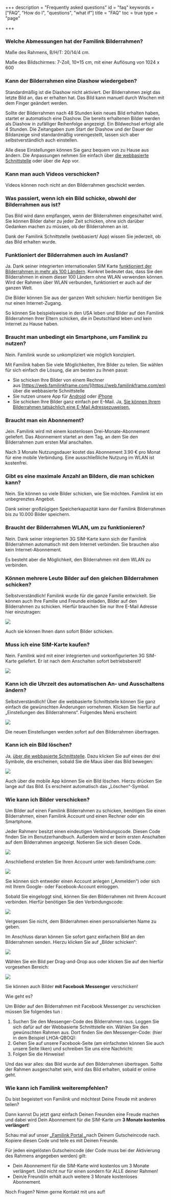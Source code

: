 +++
description = "Frequently asked questions"
id = "faq"
keywords = ["FAQ", "How do I", "questions", "what if"]
title = "FAQ"
toc = true
type = "page"

+++
### Welche Abmessungen hat der Familink Bilderrahmen?

Maße des Rahmens, B/H/T: 20/14/4 cm.

Maße des Bildschirmes: 7-Zoll, 10×15 cm, mit einer Auflösung von 1024 x 600

### Kann der Bilderrahmen eine Diashow wiedergeben?

Standardmäßig ist die Diashow nicht aktiviert. Der Bilderrahmen zeigt das letzte Bild an, das er erhalten hat. Das Bild kann manuell durch Wischen mit dem Finger geändert werden.

Sollte der Bilderrahmen nach 48 Stunden kein neues Bild erhalten haben, startet er automatisch eine Diashow. Die bereits erhaltenen Bilder werden als Diashow in zufälliger Reihenfolge angezeigt. Ein Bildwechsel erfolgt alle 4 Stunden. Die Zeitangaben zum Start der Diashow und der Dauer der Bildanzeige sind standardmäßig voreingestellt, lassen sich aber selbstverständlich auch einstellen.

Alle diese Einstellungen können Sie ganz bequem von zu Hause aus ändern. Die Anpassungen nehmen Sie einfach über [die webbasierte Schnittstelle](https://web.familinkframe.com/en) oder über die App vor.

### Kann man auch Videos verschicken?

Videos können noch nicht an den Bilderrahmen geschickt werden.

### Was passiert, wenn ich ein Bild schicke, obwohl der Bilderrahmen aus ist?

Das Bild wird dann empfangen, wenn der Bilderrahmen eingeschaltet wird. Sie können Bilder daher zu jeder Zeit schicken, ohne sich darüber Gedanken machen zu müssen, ob der Bilderrahmen an ist.

Dank der Familink Schnittstelle (webbasiert/ App) wissen Sie jederzeit, ob das Bild erhalten wurde.

### Funktioniert der Bilderrahmen auch im Ausland?

Ja. Dank seiner integrierten internationalen SIM Karte [funktioniert der Bilderrahmen in mehr als 100 Ländern](/). Konkret bedeutet das, dass Sie den Bilderrahmen in einem dieser 100 Ländern ohne WLAN verwenden können. Wird der Rahmen über WLAN verbunden, funktioniert er auch auf der ganzen Welt.

Die Bilder können Sie aus der ganzen Welt schicken: hierfür benötigen Sie nur einen Internet-Zugang.

So können Sie beispielsweise in den USA leben und Bilder auf den Familink Bilderrahmen Ihrer Eltern schicken, die in Deutschland leben und kein Internet zu Hause haben.

### Braucht man unbedingt ein Smartphone, um Familink zu nutzen?

Nein. Familink wurde so unkompliziert wie möglich konzipiert.

Mit Familink haben Sie viele Möglichkeiten, Ihre Bilder zu teilen. Sie wählen für sich einfach die Lösung, die am besten zu Ihnen passt:

* Sie schicken Ihre Bilder von einem Rechner aus [https://web.familinkframe.com/](https://web.familinkframe.com/en) über die webbasierte Schnittstelle
* Sie nutzen unsere App für [Android](https://play.google.com/store/apps/details?id=io.familink.pegase) oder [iPhone](https://itunes.apple.com/fr/app/familink/id997515608?mt=8)
* Sie schicken Ihre Bilder ganz einfach per E-Mail. Ja, [Sie können Ihrem Bilderrahmen tatsächlich eine E-Mail Adressezuweisen.](https://www.familinkframe.com/un-cadre-photo-3g-avec-une-adresse-email/)

### Braucht man ein Abonnement?

Jein. Familink wird mit einem kostenlosen Drei-Monate-Abonnement geliefert. Das Abonnement startet an dem Tag, an dem Sie den Bilderrahmen zum ersten Mal anschalten.

Nach 3 Monate Nutzungsdauer kostet das Abonnement 3.90 € pro Monat für eine mobile Verbindung. Eine ausschließliche Nutzung im WLAN ist kostenfrei.

### Gibt es eine maximale Anzahl an Bildern, die man schicken kann?

Nein. Sie können so viele Bilder schicken, wie Sie möchten. Familink ist ein unbegrenztes Angebot.

Dank seiner großzügigen Speicherkapazität kann der Familink Bilderrahmen bis zu 10.000 Bilder speichern.

### Braucht der Bilderrahmen WLAN, um zu funktionieren?

Nein. Dank seiner integrierten 3G SIM-Karte kann sich der Familink Bilderrahmen automatisch mit dem Internet verbinden. Sie brauchen also kein Internet-Abonnement.

Es besteht aber die Möglichkeit, den Bilderrahmen mit dem WLAN zu verbinden.

### Können mehrere Leute Bilder auf den gleichen Bilderrahmen schicken?

Selbstverständlich! Familink wurde für die ganze Familie entwickelt. Sie können auch Ihre Familie und Freunde einladen, Bilder auf den Bilderrahmen zu schicken. Hierfür brauchen Sie nur Ihre E-Mail Adresse hier einzutragen:

![](/img/faq/invite_fr.png)

Auch sie können Ihnen dann sofort Bilder schicken.

### Muss ich eine SIM-Karte kaufen?

Nein. Familink wird mit einer integrierten und vorkonfigurierten 3G SIM-Karte geliefert. Er ist  nach dem Anschalten sofort betriebsbereit!

![](/img/faq/sim.png)

### Kann ich die Uhrzeit des automatischen An- und Ausschaltens ändern?

Selbstverständlich! Über die webbasierte Schnittstelle können Sie ganz einfach die gewünschten Änderungen vornehmen. Klicken Sie hierfür auf „Einstellungen des Bilderrahmens“. Folgendes Menü erscheint:

![](/img/faq/Screenshot-from-2017-02-15-13-52-00.png)

Die neuen Einstellungen werden sofort auf den Bilderrahmen übertragen.

### Kann ich ein Bild löschen?

Ja, [über die webbasierte Schnittstelle](https://web.familinkframe.com/en). Dazu klicken Sie auf eines der drei Symbole, die erscheinen, sobald Sie die Maus über das Bild bewegen:

![](/img/faq/image-300x282.png)

Auch über die mobile App können Sie ein Bild löschen. Hierzu drücken Sie lange auf das Bild. Es erscheint automatisch das „Löschen“-Symbol.

### Wie kann ich Bilder verschicken?

Um Bilder auf einen Familink Bilderrahmen zu schicken, benötigen Sie einen Bilderrahmen, einen Familink Account und einen Rechner oder ein Smartphone.

Jeder Rahmenr besitzt einen eindeutigen Verbindungscode. Diesen Code finden Sie im Benutzerhandbuch. Außerdem wird er beim ersten Anschalten auf dem Bilderrahmen angezeigt. Notieren Sie sich diesen Code.

![](/img/faq/qr-comp-1024x302.png)

Anschließend erstellen Sie Ihren Account unter web.familinkframe.com:

![](/img/faq/Screenshot-from-2017-03-09-10-37-59.png)

Sie können sich entweder einen Account anlegen („Anmelden“) oder sich mit Ihrem Google- oder Facebook-Account einloggen.

Sobald Sie eingeloggt sind, können Sie den Bilderrahmen mit Ihrem Account verbinden. Hierfür benötigen Sie den Verbindungscode:

![](/img/faq/Screenshot-from-2017-03-09-10-41-37-1024x629.png)

Vergessen Sie nicht, dem Bilderrahmen einen personalisierten Name zu geben.

Im Anschluss daran können Sie sofort ganz einfachein Bild an den Bilderrahmen senden. Hierzu klicken Sie auf „Bilder schicken“:

![](/img/faq/Screenshot-from-2017-03-09-10-45-19-1024x510.png)

Wählen Sie ein Bild per Drag-and-Drop aus oder klicken Sie auf den hierfür vorgesehen Bereich:

![](/img/faq/Screenshot-from-2017-03-09-10-46-03.png)

Sie können auch Bilder **mit Facebook Messenger** verschicken!

Wie geht es?

Um Bilder auf den Bilderrahmen mit Facebook Messenger zu verschicken müssen Sie folgendes tun :

1. Suchen Sie den Messenger-Code des Bilderrahmen raus. Loggen Sie sich dafür auf der Webbasierte Schnittstelle ein. Wählen Sie den gewünschten Rahmen aus. Dort finden Sie den Messenger-Code: (hier in dem Beispiel LHOA-QBOQ):
2. Gehen Sie auf unsere Facebook-Seite (am einfachsten können Sie auch unsere Seite liken) und schreiben Sie uns eine Nachricht:
3. Folgen Sie die Hinweise!

Und das war alles: das Bild wurde auf den Bilderrahmen übertragen. Sollte der Rahmen ausgeschaltet sein, wird das Bild erhalten, sobald er online geht.

### Wie kann ich Familink weiterempfehlen?

Du bist begeistert von Familink und möchtest Deine Freude mit anderen teilen?

Dann kannst Du jetzt ganz einfach Deinen Freunden eine Freude machen und dabei wird Dein Abonnement für die SIM-Karte um **3 Monate kostenlos verlängert**!

Schau mal auf unser [_Familink Portal _](https://web.familinkframe.com/fr/#/devices?showprofile=true)nach Deinem Gutscheincode nach. Kopiere diesen Code und teile es mit Deinen Freunde.

Für jeden eingelösten Gutscheincode (der Code muss bei der Aktivierung des Rahmens angegeben werden) gilt:

* Dein Abonnement für die SIM-Karte wird kostenlos um 3 Monate verlängert. Und nicht nur für einen sondern für ALLE deiner Rahmen!
* Dein/e Freund/in erhält auch weitere 3 Monate kostenloses Abonnement.

Noch Fragen? Nimm gerne Kontakt mit uns auf! 